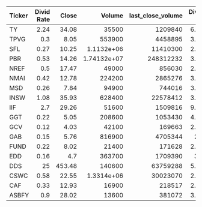 | Ticker   |   Divid Rate |   Close |           Volume |   last_close_volume |   Divid % | 5_Days_pos   | above_SMA_50   |
|:---------|-------------:|--------:|-----------------:|--------------------:|----------:|:-------------|:---------------|
| TY       |         2.24 |   34.08 |  35500           |             1209840 |      6.56 | False        | True           |
| TPVG     |         0.3  |    8.05 | 553900           |             4458895 |      3.73 | False        | True           |
| SFL      |         0.27 |   10.25 |      1.1132e+06  |            11410300 |      2.63 | False        | False          |
| PBR      |         0.53 |   14.26 |      1.74132e+07 |           248312232 |      3.74 | True         | True           |
| NREF     |         0.5  |   17.47 |  49000           |              856030 |      2.86 | True         | True           |
| NMAI     |         0.42 |   12.78 | 224200           |             2865276 |      3.27 | False        | True           |
| MSD      |         0.26 |    7.84 |  94900           |              744016 |      3.38 | False        | True           |
| INSW     |         1.08 |   35.93 | 628400           |            22578412 |      3.01 | False        | False          |
| IIF      |         2.7  |   29.26 |  51600           |             1509816 |      9.22 | False        | True           |
| GGT      |         0.22 |    5.05 | 208600           |             1053430 |      4.36 | False        | True           |
| GCV      |         0.12 |    4.03 |  42100           |              169663 |      2.98 | False        | True           |
| GAB      |         0.15 |    5.76 | 816900           |             4705344 |      2.6  | False        | True           |
| FUND     |         0.22 |    8.02 |  21400           |              171628 |      2.69 | False        | True           |
| EDD      |         0.16 |    4.7  | 363700           |             1709390 |      3.4  | False        | False          |
| DDS      |        25    |  453.48 | 140600           |            63759288 |      5.51 | True         | True           |
| CSWC     |         0.58 |   22.55 |      1.3314e+06  |            30023070 |      2.57 | False        | False          |
| CAF      |         0.33 |   12.93 |  16900           |              218517 |      2.53 | True         | False          |
| ASBFY    |         0.9  |   28.02 |  13600           |              381072 |      3.22 | False        | False          |